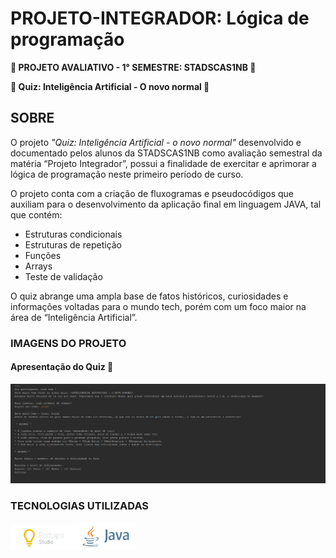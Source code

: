 # PROJETO-INTEGRADOR: Lógica de programação

**📝 PROJETO AVALIATIVO - 1° SEMESTRE: STADSCAS1NB 📝**

**🤖 Quiz: Inteligência Artificial - O novo normal 🤖**

## SOBRE

O projeto *"Quiz: Inteligência Artificial - o novo normal"* desenvolvido e documentado pelos alunos da STADSCAS1NB como avaliação semestral da matéria “Projeto Integrador”, possui a finalidade de exercitar e aprimorar a lógica de programação neste primeiro período de curso.

O projeto conta com a criação de fluxogramas e pseudocódigos que auxiliam para o desenvolvimento da aplicação final em linguagem JAVA, tal que contém:
- Estruturas condicionais
- Estruturas de repetição
- Funções
- Arrays
- Teste de validação

O quiz abrange uma ampla base de fatos históricos, curiosidades e informações voltadas para o mundo tech, porém com um foco maior na área de “Inteligência Artificial”.


### IMAGENS DO PROJETO
#### Apresentação do Quiz 📸
<img src="https://github.com/Kinhazin/PROJETO-Quiz-IA/blob/master/Imagens/Apresenta%C3%A7%C3%A3oDoQuiz.png?raw=true" alt="Começo"/>




### TECNOLOGIAS UTILIZADAS
 <img src="https://github.com/Kinhazin/PROJETO-Quiz-IA/blob/master/Imagens/portugol.png?raw=true" alt="Logo Portugol" width="110"/><img src="https://github.com/Kinhazin/PROJETO-Quiz-IA/blob/master/Imagens/Java.png?raw=true" alt="Logo Java" width="90"/>
